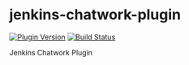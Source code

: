 jenkins-chatwork-plugin
=======================
[![Plugin Version](http://sebastian-badge.info/plugins/chatwork.svg)](https://wiki.jenkins-ci.org/display/JENKINS/ChatWork+Plugin)
[![Build Status](https://jenkins.ci.cloudbees.com/buildStatus/icon?job=plugins/chatwork-plugin)](https://jenkins.ci.cloudbees.com/job/plugins/job/chatwork-plugin/)

Jenkins Chatwork Plugin

